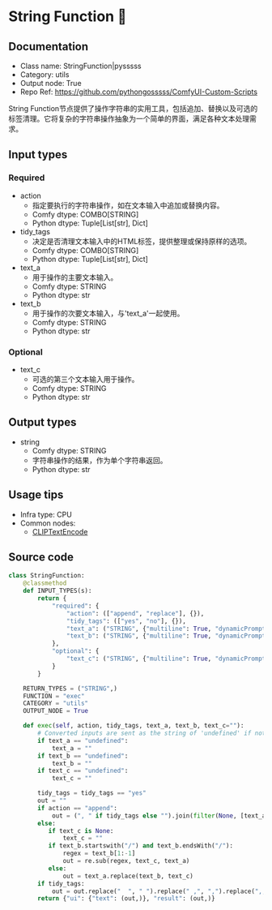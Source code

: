 # String Function 🐍
## Documentation
- Class name: StringFunction|pysssss
- Category: utils
- Output node: True
- Repo Ref: https://github.com/pythongosssss/ComfyUI-Custom-Scripts

String Function节点提供了操作字符串的实用工具，包括追加、替换以及可选的标签清理。它将复杂的字符串操作抽象为一个简单的界面，满足各种文本处理需求。

## Input types
### Required
- action
    - 指定要执行的字符串操作，如在文本输入中追加或替换内容。
    - Comfy dtype: COMBO[STRING]
    - Python dtype: Tuple[List[str], Dict]
- tidy_tags
    - 决定是否清理文本输入中的HTML标签，提供整理或保持原样的选项。
    - Comfy dtype: COMBO[STRING]
    - Python dtype: Tuple[List[str], Dict]
- text_a
    - 用于操作的主要文本输入。
    - Comfy dtype: STRING
    - Python dtype: str
- text_b
    - 用于操作的次要文本输入，与'text_a'一起使用。
    - Comfy dtype: STRING
    - Python dtype: str

### Optional
- text_c
    - 可选的第三个文本输入用于操作。
    - Comfy dtype: STRING
    - Python dtype: str

## Output types
- string
    - Comfy dtype: STRING
    - 字符串操作的结果，作为单个字符串返回。
    - Python dtype: str

## Usage tips
- Infra type: CPU
- Common nodes:
    - [CLIPTextEncode](../../Comfy/Nodes/CLIPTextEncode.md)

## Source code
```python
class StringFunction:
    @classmethod
    def INPUT_TYPES(s):
        return {
            "required": {
                "action": (["append", "replace"], {}),
                "tidy_tags": (["yes", "no"], {}),
                "text_a": ("STRING", {"multiline": True, "dynamicPrompts": False}),
                "text_b": ("STRING", {"multiline": True, "dynamicPrompts": False}),
            },
            "optional": {
                "text_c": ("STRING", {"multiline": True, "dynamicPrompts": False})
            }
        }

    RETURN_TYPES = ("STRING",)
    FUNCTION = "exec"
    CATEGORY = "utils"
    OUTPUT_NODE = True

    def exec(self, action, tidy_tags, text_a, text_b, text_c=""):
        # Converted inputs are sent as the string of 'undefined' if not connected
        if text_a == "undefined":
            text_a = ""
        if text_b == "undefined":
            text_b = ""
        if text_c == "undefined":
            text_c = ""

        tidy_tags = tidy_tags == "yes"
        out = ""
        if action == "append":
            out = (", " if tidy_tags else "").join(filter(None, [text_a, text_b, text_c]))
        else:
           if text_c is None:
               text_c = ""
           if text_b.startswith("/") and text_b.endsWith("/"):
               regex = text_b[1:-1]
               out = re.sub(regex, text_c, text_a)
           else:
               out = text_a.replace(text_b, text_c)
        if tidy_tags:
            out = out.replace("  ", " ").replace(" ,", ",").replace(",,", ",").replace(",,", ",")
        return {"ui": {"text": (out,)}, "result": (out,)}